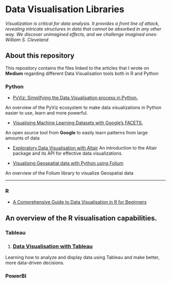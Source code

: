 # Data Visualisation Libraries

*Visualization is critical for data analysis. It provides a front line of attack, revealing intricate structures in data that cannot be absorbed in any other way. We discover unimagined effects, and we challenge imagined ones:
William S. Cleveland*

## About this repository 
This repository contains the files linked to the articles that I wrote on **Medium** regarding different Data Visualisation tools both in R and Python


### Python
* [PyViz: Simplifying the Data Visualisation process in Python.](https://towardsdatascience.com/pyviz-simplifying-the-data-visualisation-process-in-python-1b6d2cb728f1)
 
An overview of the PyViz ecosystem to make data visualizations in Python easier to use, learn and more powerful.

 
* [Visualising Machine Learning Datasets with Google’s  FACETS.](https://towardsdatascience.com/visualising-machine-learning-datasets-with-googles-facets-462d923251b3)

An open source tool from  **Google**  to easily learn patterns from large amounts of data

* [Exploratory Data Visualisation with Altair](https://medium.com/analytics-vidhya/exploratory-data-visualisation-with-altair-b8d85494795c)
An introduction to the Altair package and its API for effective data visualizations.


* [Visualising Geospatial data with Python using Folium](https://medium.com/datadriveninvestor/visualising-geospatial-data-with-python-d3b1c519f31)

An overview of the Folium library to visualize Geospatial data


---
### R
* [A Comprehensive Guide to Data Visualisation in R for Beginners](https://towardsdatascience.com/a-guide-to-data-visualisation-in-r-for-beginners-ef6d41a34174)

An overview of the R visualisation capabilities.
---

### Tableau

1. ### [Data Visualisation with Tableau](https://www.datacamp.com/community/tutorials/data-visualisation-tableau)

Learning  how to analyze and display data using Tableau and make better, more data-driven decisions.

### PowerBI
